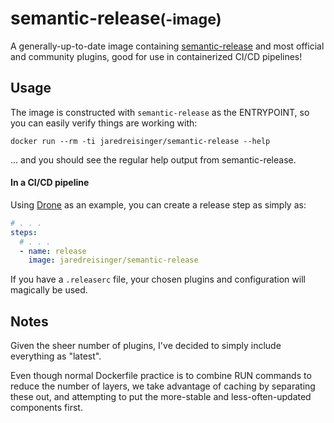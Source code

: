 # semantic-release<small>(-image)</small>

A generally-up-to-date image containing [semantic-release](https://semantic-release.gitbook.io/semantic-release/) and most official and community plugins, good for use in containerized CI/CD pipelines!

## Usage

The image is constructed with `semantic-release` as the ENTRYPOINT, so you can easily verify things are working with:

```shell
docker run --rm -ti jaredreisinger/semantic-release --help
```

... and you should see the regular help output from semantic-release.

#### In a CI/CD pipeline

Using [Drone](https://drone.io) as an example, you can create a release step as simply as:

```yaml
# . . .
steps:
  # . . .
  - name: release
    image: jaredreisinger/semantic-release
```

If you have a `.releaserc` file, your chosen plugins and configuration will magically be used.

## Notes

Given the sheer number of plugins, I've decided to simply include everything as "latest".

Even though normal Dockerfile practice is to combine RUN commands to reduce the number of layers, we take advantage of caching by separating these out, and attempting to put the more-stable and less-often-updated components first.
